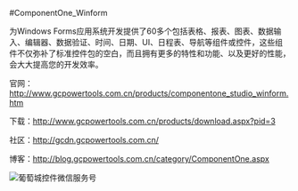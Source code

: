 #ComponentOne_Winform

为Windows Forms应用系统开发提供了60多个包括表格、报表、图表、数据输入、编辑器、数据验证、时间、日期、UI、日程表、导航等组件或控件，这些组件不仅弥补了标准控件包的空白，而且拥有更多的特性和功能、以及更好的性能，会大大提高您的开发效率。

官网：http://www.gcpowertools.com.cn/products/componentone_studio_winform.htm

下载：http://www.gcpowertools.com.cn/products/download.aspx?pid=3

社区：http://gcdn.gcpowertools.com.cn/

博客：http://blog.gcpowertools.com.cn/category/ComponentOne.aspx


![葡萄城控件微信服务号](http://weixin.gcpowertools.com.cn/images/public_Signature.png "葡萄城控件微信服务号")
